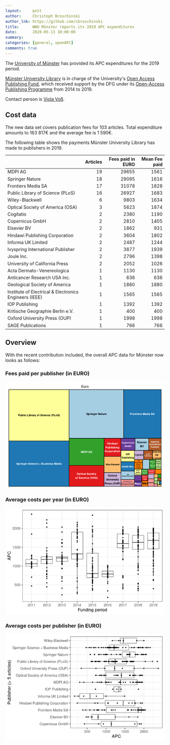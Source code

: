 ```yaml
---
layout:     post
author:     Christoph Broschinski
author_lnk: https://github.com/cbroschinski
title:      WWU Münster reports its 2019 APC expenditures
date:       2020-05-13 10:00:00
summary:    
categories: [general, openAPC]
comments: true
---
```





The [University of Münster](https://www.uni-muenster.de/en/) has provided its APC expenditures for the 2019 period.

[Münster University Library](https://www.ulb.uni-muenster.de/) is in charge of the University's [Open Access Publishing Fund](https://www.uni-muenster.de/Publizieren/service/publikationsfonds/), which received support by the DFG under its [Open-Access Publishing Programme](http://www.dfg.de/en/research_funding/programmes/infrastructure/lis/funding_opportunities/open_access/) from 2014 to 2019.

Contact person is [Viola Voß](mailto:openaccess@uni-muenster.de).

## Cost data



The new data set covers publication fees for 103 articles. Total expenditure amounts to 163 817€ and the average fee is 1 590€.

The following table shows the payments Münster University Library has made to publishers in 2019.


|                                                       | Articles| Fees paid in EURO| Mean Fee paid|
|:------------------------------------------------------|--------:|-----------------:|-------------:|
|MDPI AG                                                |       19|             29655|          1561|
|Springer Nature                                        |       18|             29095|          1616|
|Frontiers Media SA                                     |       17|             31078|          1828|
|Public Library of Science (PLoS)                       |       16|             26927|          1683|
|Wiley-Blackwell                                        |        6|              9803|          1634|
|Optical Society of America (OSA)                       |        3|              5623|          1874|
|Cogitatio                                              |        2|              2380|          1190|
|Copernicus GmbH                                        |        2|              2810|          1405|
|Elsevier BV                                            |        2|              1862|           931|
|Hindawi Publishing Corporation                         |        2|              3604|          1802|
|Informa UK Limited                                     |        2|              2487|          1244|
|Ivyspring International Publisher                      |        2|              3877|          1939|
|Joule Inc.                                             |        2|              2796|          1398|
|University of California Press                         |        2|              2052|          1026|
|Acta Dermato-Venereologica                             |        1|              1130|          1130|
|Anticancer Research USA Inc.                           |        1|               636|           636|
|Geological Society of America                          |        1|              1880|          1880|
|Institute of Electrical & Electronics Engineers (IEEE) |        1|              1565|          1565|
|IOP Publishing                                         |        1|              1392|          1392|
|Kritische Geographie Berlin e.V.                       |        1|               400|           400|
|Oxford University Press (OUP)                          |        1|              1998|          1998|
|SAGE Publications                                      |        1|               766|           766|

## Overview

With the recent contribution included, the overall APC data for Münster now looks as follows:

### Fees paid per publisher (in EURO)

![plot of chunk tree_muenster_2020_05_13_full](/figure/tree_muenster_2020_05_13_full-1.png)

###  Average costs per year (in EURO)

![plot of chunk box_muenster_2020_05_13_year_full](/figure/box_muenster_2020_05_13_year_full-1.png)

###  Average costs per publisher (in EURO)

![plot of chunk box_muenster_2020_05_13_publisher_full](/figure/box_muenster_2020_05_13_publisher_full-1.png)
